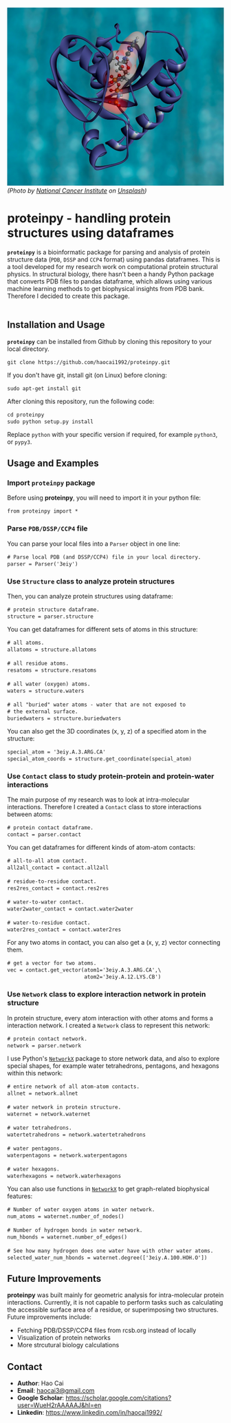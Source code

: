 ![](proteinpy-banner.jpg)
*(Photo by <a href="https://unsplash.com/@nci?utm_source=unsplash&utm_medium=referral&utm_content=creditCopyText">National Cancer Institute</a> on <a href="https://unsplash.com/?utm_source=unsplash&utm_medium=referral&utm_content=creditCopyText">Unsplash</a>)</p>*

# proteinpy - handling protein structures using dataframes
**`proteinpy`** is a bioinformatic package for parsing and analysis of protein structure data (`PDB`, `DSSP` and `CCP4` format) using pandas dataframes. This is a tool developed for my research work on computational protein structural physics. In structural biology, there hasn't been a handy Python package that converts PDB files to pandas dataframe, which allows using various machine learning methods to get biophysical insights from PDB bank. Therefore I decided to create this package.<br></br>

## Installation and Usage
**`proteinpy`** can be installed from Github by cloning this repository to your local directory.
```
git clone https://github.com/haocai1992/proteinpy.git
```
If you don't have git, install git (on Linux) before cloning:
```
sudo apt-get install git
```
After cloning this repository, run the following code:
```
cd proteinpy
sudo python setup.py install
```
Replace `python` with your specific version if required, for example `python3`, or `pypy3`.

## Usage and Examples
### Import **`proteinpy`** package
Before using **proteinpy**, you will need to import it in your python file:
```
from proteinpy import *
```
### Parse `PDB/DSSP/CCP4` file
 You can parse your local files into a `Parser` object in one line:
```
# Parse local PDB (and DSSP/CCP4) file in your local directory.
parser = Parser('3eiy')
```
### Use `Structure` class to analyze protein structures
Then, you can analyze protein structures using dataframe:
```
# protein structure dataframe.
structure = parser.structure
```
You can get dataframes for different sets of atoms in this structure:
```
# all atoms.
allatoms = structure.allatoms

# all residue atoms.
resatoms = structure.resatoms

# all water (oxygen) atoms.
waters = structure.waters

# all "buried" water atoms - water that are not exposed to 
# the external surface.
buriedwaters = structure.buriedwaters
```
You can also get the 3D coordinates (x, y, z) of a specified atom in the structure:
```
special_atom = '3eiy.A.3.ARG.CA'
special_atom_coords = structure.get_coordinate(special_atom)
```
### Use `Contact` class to study protein-protein and protein-water interactions
The main purpose of my research was to look at intra-molecular interactions. Therefore I created a `Contact` class to store interactions between atoms:
```
# protein contact dataframe.
contact = parser.contact
```
You can get dataframes for different kinds of atom-atom contacts:
```
# all-to-all atom contact.
all2all_contact = contact.all2all

# residue-to-residue contact.
res2res_contact = contact.res2res

# water-to-water contact.
water2water_contact = contact.water2water

# water-to-residue contact.
water2res_contact = contact.water2res
```
For any two atoms in contact, you can also get a (x, y, z) vector connecting them.
```
# get a vector for two atoms.
vec = contact.get_vector(atom1='3eiy.A.3.ARG.CA',\
						 atom2='3eiy.A.12.LYS.CB')
```
### Use `Network` class to explore interaction network in protein structure
In protein structure, every atom interaction with other atoms and forms a interaction network. I created a `Network` class to represent this network:
```
# protein contact network.
network = parser.network
```
I use Python's [`NetworkX`](https://github.com/networkx/networkx) package to store network data, and also to explore special shapes, for example water tetrahedrons, pentagons, and hexagons within this network:
```
# entire network of all atom-atom contacts.
allnet = network.allnet

# water network in protein structure.
waternet = network.waternet

# water tetrahedrons.
watertetrahedrons = network.watertetrahedrons

# water pentagons.
waterpentagons = network.waterpentagons

# water hexagons.
waterhexagons = network.waterhexagons
```
You can also use functions in [`NetworkX`](https://github.com/networkx/networkx) to get graph-related biophysical features:
```
# Number of water oxygen atoms in water network.
num_atoms = waternet.number_of_nodes()

# Number of hydrogen bonds in water network.
num_hbonds = waternet.number_of_edges()

# See how many hydrogen does one water have with other water atoms.
selected_water_num_hbonds = waternet.degree(['3eiy.A.100.HOH.O'])
```

## Future Improvements
**proteinpy** was built mainly for geometric analysis for intra-molecular protein interactions. Currently, it is not capable to perform tasks such as calculating the accessible surface area of a residue, or superimposing two structures. Future improvements include:
* Fetching PDB/DSSP/CCP4 files from rcsb.org instead of locally
* Visualization of protein networks
* More strcutural biology calculations

## Contact
* **Author**: Hao Cai
* **Email**: haocai3@gmail.com
* **Google Scholar**: https://scholar.google.com/citations?user=WueH2rAAAAAJ&hl=en
* **Linkedin**: https://www.linkedin.com/in/haocai1992/
